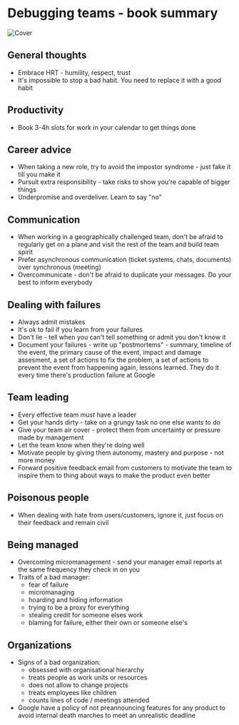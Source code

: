 # Debugging teams - book summary

![Cover](http://akamaicovers.oreilly.com/images/0636920042372/lrg.jpg)

## General thoughts
* Embrace HRT - humility, respect, trust
* It's impossible to stop a bad habit. You need to replace it with a good habit

## Productivity
* Book 3-4h slots for work in your calendar to get things done

## Career advice
* When taking a new role, try to avoid the impostor syndrome - just fake it till you make it
* Pursuit extra responsibility - take risks to show you're capable of bigger things
* Underpromise and overdeliver. Learn to say "no"

## Communication
* When working in a geographically challenged team, don't be afraid to regularly get on a plane and visit the rest of the team and build team spirit
* Prefer asynchronous communication (ticket systems, chats, documents) over synchronous (meeting)
* Overcommunicate - don't be afraid to duplicate your messages. Do your best to inform everybody

## Dealing with failures
* Always admit mistakes
* It's ok to fail if you learn from your failures
* Don't lie - tell when you can't tell something or admit you don't know it
* Document your failures - write up "postmortems" - summary, timeline of the event, the primary cause of the event, impact and damage assesment, a set of actions to fix the problem, a set of actions to prevent the event from happening again, lessons learned. They do it every time there's production failure at Google

## Team leading
* Every effective team *must* have a leader
* Get your hands dirty - take on a grungy task no one else wants to do
* Give your team air cover - protect them from uncertainty or pressure made by management 
* Let the team know when they're doing well
* Motivate people by giving them autonomy, mastery and purpose - not more money
* Forward positive feedback email from customers to motivate the team to inspire them to thing about ways to make the product even better

## Poisonous people
* When dealing with hate from users/customers, ignore it, just focus on their feedback and remain civil

## Being managed
* Overcoming micromanagement - send your manager email reports at the same frequency they check in on you
* Traits of a bad manager:
  - fear of failure
  - micromanaging
  - hoarding and hiding information
  - trying to be a proxy for everything
  - stealing credit for someone elses work
  - blaming for failure, either their own or someone else's

## Organizations
* Signs of a bad organization:
  - obsessed with organisational hierarchy
  - treats people as work units or resources
  - does not allow to change projects
  - treats employees like children
  - counts lines of code / meetings attended
* Google have a policy of not preannouncing features for any product to avoid internal death marches to meet an unrealistic deadline
